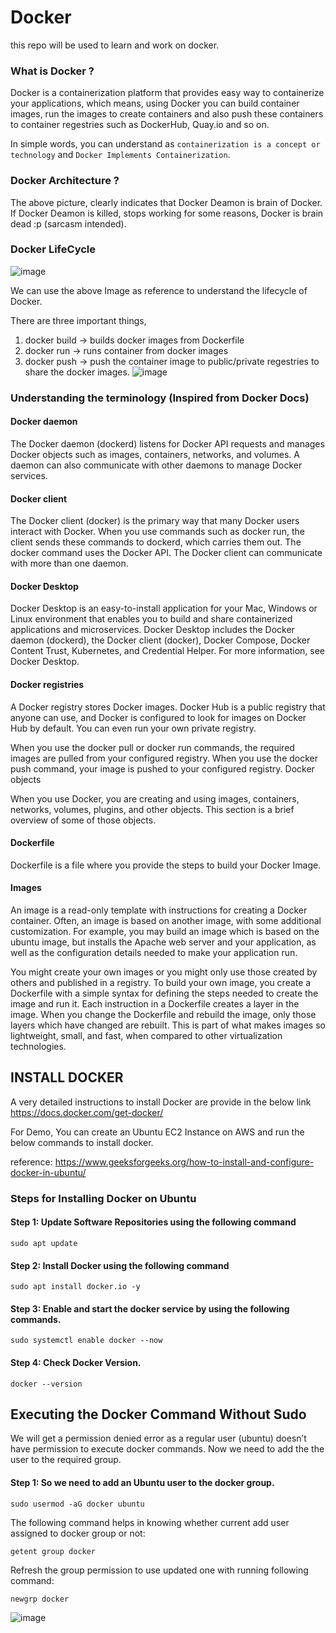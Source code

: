 # Docker
this repo will be used to learn and work on docker.

### What is Docker ?

Docker is a containerization platform that provides easy way to containerize your applications, which means, using Docker you can build container images, run the images to create containers and also push these containers to container regestries such as DockerHub, Quay.io and so on.

In simple words, you can understand as `containerization is a concept or technology` and `Docker Implements Containerization`.

### Docker Architecture ?
The above picture, clearly indicates that Docker Deamon is brain of Docker. If Docker Deamon is killed, stops working for some reasons, Docker is brain dead :p (sarcasm intended).

### Docker LifeCycle 
![image](https://github.com/user-attachments/assets/2eb7a27a-ddd3-4cd4-be58-f1e8a416d8ec)

We can use the above Image as reference to understand the lifecycle of Docker.

There are three important things,

1. docker build -> builds docker images from Dockerfile
2. docker run   -> runs container from docker images
3. docker push  -> push the container image to public/private regestries to share the docker images.
   ![image](https://github.com/user-attachments/assets/bf4d1895-50ee-43bc-b0fc-6a9714a5db42)

### Understanding the terminology (Inspired from Docker Docs)
#### Docker daemon
The Docker daemon (dockerd) listens for Docker API requests and manages Docker objects such as images, containers, networks, and volumes. A daemon can also communicate with other daemons to manage Docker services.

#### Docker client
The Docker client (docker) is the primary way that many Docker users interact with Docker. When you use commands such as docker run, the client sends these commands to dockerd, which carries them out. The docker command uses the Docker API. The Docker client can communicate with more than one daemon.

#### Docker Desktop
Docker Desktop is an easy-to-install application for your Mac, Windows or Linux environment that enables you to build and share containerized applications and microservices. Docker Desktop includes the Docker daemon (dockerd), the Docker client (docker), Docker Compose, Docker Content Trust, Kubernetes, and Credential Helper. For more information, see Docker Desktop.

#### Docker registries
A Docker registry stores Docker images. Docker Hub is a public registry that anyone can use, and Docker is configured to look for images on Docker Hub by default. You can even run your own private registry.

When you use the docker pull or docker run commands, the required images are pulled from your configured registry. When you use the docker push command, your image is pushed to your configured registry. Docker objects

When you use Docker, you are creating and using images, containers, networks, volumes, plugins, and other objects. This section is a brief overview of some of those objects.

#### Dockerfile
Dockerfile is a file where you provide the steps to build your Docker Image.

#### Images
An image is a read-only template with instructions for creating a Docker container. Often, an image is based on another image, with some additional customization. For example, you may build an image which is based on the ubuntu image, but installs the Apache web server and your application, as well as the configuration details needed to make your application run.

You might create your own images or you might only use those created by others and published in a registry. To build your own image, you create a Dockerfile with a simple syntax for defining the steps needed to create the image and run it. Each instruction in a Dockerfile creates a layer in the image. When you change the Dockerfile and rebuild the image, only those layers which have changed are rebuilt. This is part of what makes images so lightweight, small, and fast, when compared to other virtualization technologies.

## INSTALL DOCKER

A very detailed instructions to install Docker are provide in the below link
https://docs.docker.com/get-docker/

For Demo, 
You can create an Ubuntu EC2 Instance on AWS and run the below commands to install docker.

reference: https://www.geeksforgeeks.org/how-to-install-and-configure-docker-in-ubuntu/

### Steps for Installing Docker on Ubuntu
#### Step 1: Update Software Repositories using the following command
```
sudo apt update
```
#### Step 2: Install Docker using the following command
```
sudo apt install docker.io -y
```
#### Step 3: Enable and start the docker service by using the following commands.
```
sudo systemctl enable docker --now
```
#### Step 4: Check Docker Version.
```
docker --version
```

## Executing the Docker Command Without Sudo
We will get a permission denied error as a regular user (ubuntu) doesn’t have permission to execute docker commands. Now we need to add the the user to the required group.

#### Step 1: So we need to add an Ubuntu user to the docker group. 
```
sudo usermod -aG docker ubuntu
```
The following command helps in knowing whether current add user assigned to docker group or not:
```
getent group docker
```
Refresh the group permission to use updated one with running following command:
```
newgrp docker
```
![image](https://github.com/user-attachments/assets/738a4a97-6086-41a1-9547-c7ac234a0c02)


